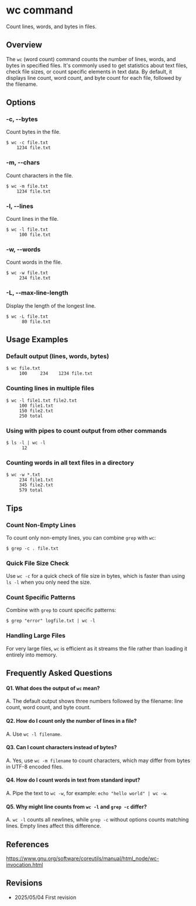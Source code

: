 # wc command

Count lines, words, and bytes in files.

## Overview

The `wc` (word count) command counts the number of lines, words, and bytes in specified files. It's commonly used to get statistics about text files, check file sizes, or count specific elements in text data. By default, it displays line count, word count, and byte count for each file, followed by the filename.

## Options

### **-c, --bytes**

Count bytes in the file.

```console
$ wc -c file.txt
    1234 file.txt
```

### **-m, --chars**

Count characters in the file.

```console
$ wc -m file.txt
    1234 file.txt
```

### **-l, --lines**

Count lines in the file.

```console
$ wc -l file.txt
     100 file.txt
```

### **-w, --words**

Count words in the file.

```console
$ wc -w file.txt
     234 file.txt
```

### **-L, --max-line-length**

Display the length of the longest line.

```console
$ wc -L file.txt
      80 file.txt
```

## Usage Examples

### Default output (lines, words, bytes)

```console
$ wc file.txt
     100     234    1234 file.txt
```

### Counting lines in multiple files

```console
$ wc -l file1.txt file2.txt
     100 file1.txt
     150 file2.txt
     250 total
```

### Using with pipes to count output from other commands

```console
$ ls -l | wc -l
      12
```

### Counting words in all text files in a directory

```console
$ wc -w *.txt
     234 file1.txt
     345 file2.txt
     579 total
```

## Tips

### Count Non-Empty Lines

To count only non-empty lines, you can combine `grep` with `wc`:

```console
$ grep -c . file.txt
```

### Quick File Size Check

Use `wc -c` for a quick check of file size in bytes, which is faster than using `ls -l` when you only need the size.

### Count Specific Patterns

Combine with `grep` to count specific patterns:

```console
$ grep "error" logfile.txt | wc -l
```

### Handling Large Files

For very large files, `wc` is efficient as it streams the file rather than loading it entirely into memory.

## Frequently Asked Questions

#### Q1. What does the output of `wc` mean?
A. The default output shows three numbers followed by the filename: line count, word count, and byte count.

#### Q2. How do I count only the number of lines in a file?
A. Use `wc -l filename`.

#### Q3. Can I count characters instead of bytes?
A. Yes, use `wc -m filename` to count characters, which may differ from bytes in UTF-8 encoded files.

#### Q4. How do I count words in text from standard input?
A. Pipe the text to `wc -w`, for example: `echo "hello world" | wc -w`.

#### Q5. Why might line counts from `wc -l` and `grep -c` differ?
A. `wc -l` counts all newlines, while `grep -c` without options counts matching lines. Empty lines affect this difference.

## References

https://www.gnu.org/software/coreutils/manual/html_node/wc-invocation.html

## Revisions

- 2025/05/04 First revision